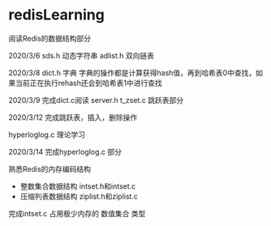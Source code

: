 # redisLearning



阅读Redis的数据结构部分

2020/3/6
sds.h  动态字符串
adlist.h 双向链表

2020/3/8
dict.h  字典
字典的操作都是计算获得hash值，再到哈希表0中查找，如果当前正在执行rehash还会到哈希表1中进行查找

2020/3/9 完成dict.c阅读
server.h t_zset.c 跳跃表部分

2020/3/12 完成跳跃表，插入，删除操作

hyperloglog.c  理论学习

2020/3/14 完成hyperloglog.c 部分

熟悉Redis的内存编码结构 
+ 整数集合数据结构 intset.h和intset.c 
+ 压缩列表数据结构 ziplist.h和ziplist.c

完成intset.c
占用极少内存的 数值集合 类型
